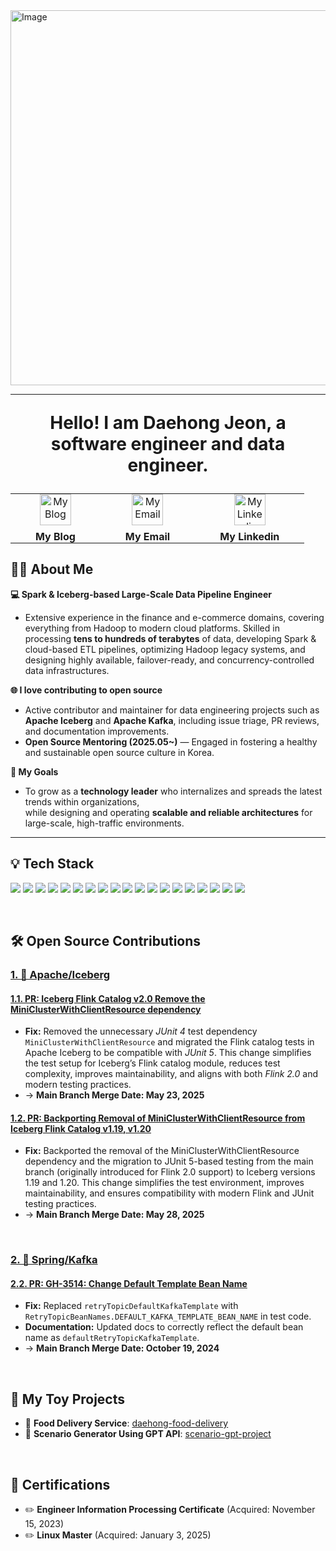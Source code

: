 <img width="1500" height="600" alt="Image" src="https://github.com/user-attachments/assets/093baa11-0c84-42de-8189-f279bb553d1d" />

---

<p align="center" style="font-size: 28px; font-weight: bold;">
  <strong>Hello! I am Daehong Jeon, a software engineer and data engineer.</strong>
</p>

<table align="center" border="0" cellpadding="0" cellspacing="0">
  <tr>
    <td align="center" style="padding: 0 40px;">
      <a href="https://jeondaehong.github.io/">
        <img width="50" height="50" src="https://github.com/user-attachments/assets/f3e01811-c3dd-42fd-8927-92bcf59cbc03" alt="My Blog" />
      </a>
      <div style="margin-top: 8px; font-weight: bold;">My Blog</div>
    </td>
    <td align="center" style="padding: 0 40px;">
      <a href="mailto:daehong770@gmail.com">
        <img width="50" height="50" src="https://github.com/user-attachments/assets/a1b40ffb-7ead-43f5-848b-2ec3a7f75cde" alt="My Email" />
      </a>
      <div style="margin-top: 8px; font-weight: bold;">My Email</div>
    </td>
    <td align="center" style="padding: 0 40px;">
      <a href="https://www.linkedin.com/in/daehong-jeon">
        <img width="50" height="50" src="https://github.com/user-attachments/assets/18a2e315-2214-491b-b84b-2cc174327a7d" alt="My Linkedin" />
      </a>
      <div style="margin-top: 8px; font-weight: bold;">My Linkedin</div>
    </td>
  </tr>
</table>





## 🧑‍💻 About Me  
**💻 Spark & Iceberg-based Large-Scale Data Pipeline Engineer**  
- Extensive experience in the finance and e-commerce domains, covering everything from Hadoop to modern cloud platforms. Skilled in processing **tens to hundreds of terabytes** of data, developing Spark & cloud-based ETL pipelines, optimizing Hadoop legacy systems, and designing highly available, failover-ready, and concurrency-controlled data infrastructures.

**🌐 I love contributing to open source**  
- Active contributor and maintainer for data engineering projects such as **Apache Iceberg** and **Apache Kafka**, including issue triage, PR reviews, and documentation improvements.  
- **Open Source Mentoring (2025.05~)** — Engaged in fostering a healthy and sustainable open source culture in Korea.

**🎯 My Goals**  
- To grow as a **technology leader** who internalizes and spreads the latest trends within organizations,  
while designing and operating **scalable and reliable architectures** for large-scale, high-traffic environments.

---

<h2> 💡 Tech Stack </h2> 

<p>
  <img src="https://img.shields.io/badge/Iceberg-50ABF1?style=flat&logo=ApacheIaceberg&logoColor=white"/>
  <img src="https://img.shields.io/badge/Spark-E25A1C?style=flat&logo=ApacheSpark&logoColor=white"/>
  <img src="https://img.shields.io/badge/Hadoop-A81C7D?style=flat&logo=ApacheHadoop&logoColor=white"/>
  <img src="https://img.shields.io/badge/Hive-C2A633?style=flat&logo=ApacheHive&logoColor=white"/>
  <img src="https://img.shields.io/badge/DuckDB-FFF000?style=flat&logo=DuckDB&logoColor=black"/>
  <img src="https://img.shields.io/badge/Prometheus-E6522C?style=flat&logo=prometheus&logoColor=white"/>
  <img src="https://img.shields.io/badge/Scala-DC322F?style=flat&logo=Scala&logoColor=white"/>
  <img src="https://img.shields.io/badge/Kafka-231F20?style=flat&logo=ApacheKafka&logoColor=white"/>
  <img src="https://img.shields.io/badge/Java-007396?style=flat&logo=OpenJDK&logoColor=white"/> 
  <img src="https://img.shields.io/badge/Spring-6DB33F?style=flat&logo=Spring&logoColor=white"/> 
  <img src="https://img.shields.io/badge/SpringBoot-6DB33F?style=flat&logo=SpringBoot&logoColor=white"/> 
  <img src="https://img.shields.io/badge/JavaScript-F7DF1E?style=flat&logo=JavaScript&logoColor=white"/> 
  <img src="https://img.shields.io/badge/MySQL-4479A1?style=flat&logo=MySQL&logoColor=white"/> 
  <img src="https://img.shields.io/badge/Redis-DC382D?style=flat&logo=Redis&logoColor=white"/> 
  <img src="https://img.shields.io/badge/Nginx-009639?style=flat&logo=NGINX&logoColor=white"/>  
  <img src="https://img.shields.io/badge/Docker-2496ED?style=flat&logo=Docker&logoColor=white"/> 
  <img src="https://img.shields.io/badge/NaverCloud-03C75A?style=flat&logo=Naver&logoColor=white"/> 
  <img src="https://img.shields.io/badge/AWS-232F3E?style=flat&logo=AmazonAWS&logoColor=white"/> 
  <img src="https://img.shields.io/badge/Linux-FCC624?style=flat&logo=Linux&logoColor=white"/>
</p>

<br>

<h2> 🛠️ Open Source Contributions </h2> 

### [1. 🧊 Apache/Iceberg](https://github.com/apache/iceberg)<br/>
#### [1.1. PR: Iceberg Flink Catalog v2.0 Remove the MiniClusterWithClientResource dependency](https://github.com/apache/iceberg/pull/13021#issuecomment-2903837698)
- **Fix:** Removed the unnecessary *JUnit 4* test dependency `MiniClusterWithClientResource` and migrated the Flink catalog tests in Apache Iceberg to be compatible with *JUnit 5*. This change simplifies the test setup for Iceberg’s Flink catalog module, reduces test complexity, improves maintainability, and aligns with both *Flink 2.0* and modern testing practices.
- → **Main Branch Merge Date: May 23, 2025**
#### [1.2. PR: Backporting Removal of MiniClusterWithClientResource from Iceberg Flink Catalog v1.19, v1.20](https://github.com/apache/iceberg/pull/13165)
- **Fix:** Backported the removal of the MiniClusterWithClientResource dependency and the migration to JUnit 5-based testing from the main branch (originally introduced for Flink 2.0 support) to Iceberg versions 1.19 and 1.20. This change simplifies the test environment, improves maintainability, and ensures compatibility with modern Flink and JUnit testing practices.
- → **Main Branch Merge Date: May 28, 2025**
  
<br>

### [2. 🍃 Spring/Kafka](https://github.com/spring-projects/spring-kafka)<br/>
#### [2.2. PR: GH-3514: Change Default Template Bean Name](https://github.com/spring-projects/spring-kafka/pull/3543)
- **Fix:** Replaced `retryTopicDefaultKafkaTemplate` with `RetryTopicBeanNames.DEFAULT_KAFKA_TEMPLATE_BEAN_NAME` in test code.
- **Documentation:** Updated docs to correctly reflect the default bean name as `defaultRetryTopicKafkaTemplate`.
- → **Main Branch Merge Date: October 19, 2024**
<br>
<h2> 🎨 My Toy Projects </h2>

- 🍔 **Food Delivery Service**: [daehong-food-delivery](https://github.com/JeonDaehong/daehong-food-delivery)
- 🤖 **Scenario Generator Using GPT API**: [scenario-gpt-project](https://github.com/JeonDaehong/scenario-gpt-project)

<br>
<h2> 📜 Certifications </h2>

- ✏️ **Engineer Information Processing Certificate** (Acquired: November 15, 2023)
- ✏️ **Linux Master** (Acquired: January 3, 2025)
